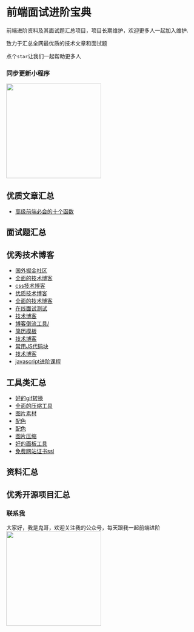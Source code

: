 # 前端面试进阶宝典

前端进阶资料及其面试题汇总项目，项目长期维护，欢迎更多人一起加入维护.

致力于汇总全网最优质的技术文章和面试题

点个`star`让我们一起帮助更多人

### 同步更新小程序
<img src="https://npmhook.oss-cn-beijing.aliyuncs.com/2102042209_1612447765530.png" height="250px">


## 优质文章汇总

- [高级前端必会的十个函数](https://juejin.cn/post/6844904175592013838)

## 面试题汇总


## 优秀技术博客
- [国外掘金社区](https://dev.to/)
- [全面的技术博客](https://www.samanthaming.com)
- [css技术博客](https://css-tricks.com)
- [优质技术博客](https://medium.com/)
- [全面的技术博客](https://khalilstemmler.com/)
- [在线面试测试](https://www.coderbyte.com)
- [技术博客](https://heydesigner.com)
- [博客倒流工具/](https://openwrite.cn/)
- [简历模板](https://github.com/Wscats/CV)
- [技术博客](https://www.yangtao.site)
- [常用JS代码块](https://1loc.dev/)
- [技术博客](https://thesmartcoder.dev/author/simon-holdorf/)
- [javascript进阶课程](https://thesmartcoder.dev/10-javascript-code-snippets-you-can-use-right-now/)

## 工具类汇总
- [好的gif转换](https://www.screentogif.com/)
- [全面的压缩工具](https://docsmall.com/gif-compress)
- [图片素材](https://unsplash.com/s/photos/code)
- [配色](https://coolors.co/)
- [配色](https://colorhunt.co/)
- [图片压缩](https://tinypng.com/)
- [好的画板工具](https://excalidraw.com/)
- [免费网站证书ssl](https://myssl.com/csr_create.html)


## 资料汇总

## 优秀开源项目汇总

### 联系我 
大家好，我是鬼哥，欢迎关注我的公众号，每天跟我一起前端进阶
<img src="https://npmhook.oss-cn-beijing.aliyuncs.com/2102042131_1612445463996.png" height="250px">


